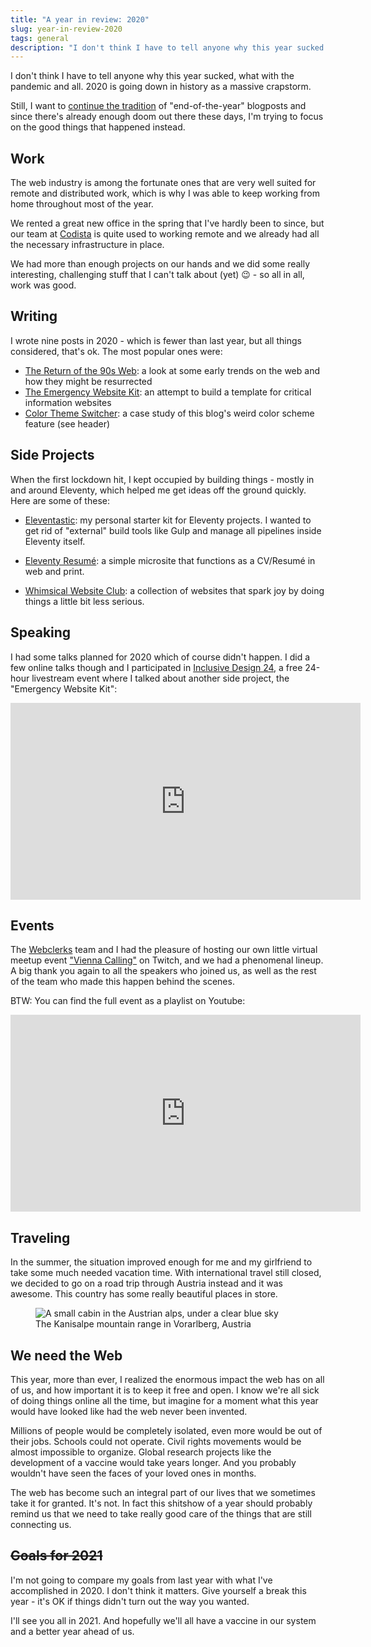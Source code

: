 ```yaml
---
title: "A year in review: 2020"
slug: year-in-review-2020
tags: general
description: "I don't think I have to tell anyone why this year sucked. I still want to continue the end-of-the-year blogpost tradition, but focus on the good things that happened instead."
---
```


<p class="lead">I don't think I have to tell anyone why this year sucked, what with the pandemic and all. 2020 is going down in history as a massive crapstorm.</p>

Still, I want to [continue the tradition](/blog/year-in-review-2019) of "end-of-the-year" blogposts and since there's already enough doom out there these days, I'm trying to focus on the good things that happened instead.

## Work

The web industry is among the fortunate ones that are very well suited for remote and distributed work, which is why I was able to keep working from home throughout most of the year. 

We rented a great new office in the spring that I've hardly been to since, but our team at [Codista](https://www.codista.com/) is quite used to working remote and we already had all the necessary infrastructure in place.

We had more than enough projects on our hands and we did some really interesting, challenging stuff that I can't talk about (yet) 😉 - so all in all, work was good.

## Writing

I wrote nine posts in 2020 - which is fewer than last year, but all things considered, that's ok. The most popular ones were: 

* [The Return of the 90s Web](/blog/the-return-of-the-90s-web/): a look at some early trends on the web and how they might be resurrected
* [The Emergency Website Kit](/blog/emergency-website-kit/): an attempt to build a template for critical information websites
* [Color Theme Switcher](/blog/color-theme-switcher/): a case study of this blog's weird color scheme feature (see header)

## Side Projects

When the first lockdown hit, I kept occupied by building things - mostly in and around Eleventy, which helped me get ideas off the ground quickly. Here are some of these:

* [Eleventastic](https://github.com/maxboeck/eleventastic): my personal starter kit for Eleventy projects. I wanted to get rid of "external" build tools like Gulp and manage all pipelines inside Eleventy itself.

* [Eleventy Resumé](https://github.com/maxboeck/resume): a simple microsite that functions as a CV/Resumé in web and print.

* [Whimsical Website Club](https://whimsical.club/): a collection of websites that spark joy by doing things a little bit less serious.

## Speaking

I had some talks planned for 2020 which of course didn't happen. I did a few online talks though and I participated in [Inclusive Design 24](https://inclusivedesign24.org/2020/), a free 24-hour livestream event where I talked about another side project, the "Emergency Website Kit":

<div class="embed embed--16-9">
    <iframe width="560" height="315" src="https://www.youtube-nocookie.com/embed/8RdrRCq8VzU?start=53" frameborder="0" allow="accelerometer; autoplay; clipboard-write; encrypted-media; gyroscope; picture-in-picture" allowfullscreen></iframe>
</div>

## Events

The [Webclerks](http://webclerks.at/) team and I had the pleasure of hosting our own little virtual meetup event ["Vienna Calling"](https://webclerks.at/vienna-calling/) on Twitch, and we had a phenomenal lineup. A big thank you again to all the speakers who joined us, as well as the rest of the team who made this happen behind the scenes. 

BTW: You can find the full event as a playlist on Youtube:

<div class="embed embed--16-9">
    <iframe width="560" height="315" src="https://www.youtube.com/embed/videoseries?list=PLSJe-hizqRL0qMDlLzBp1WZZXJFdmP6lz" frameborder="0" allow="accelerometer; autoplay; encrypted-media; gyroscope; picture-in-picture" allowfullscreen></iframe>
</div>

## Traveling

In the summer, the situation improved enough for me and my girlfriend to take some much needed vacation time. With international travel still closed, we decided to go on a road trip through Austria instead and it was awesome. This country has some really beautiful places in store.

<!-- <blockquote class="twitter-tweet"><p lang="en" dir="ltr">I&#39;m staying in this cabin in the mountains for a few days without internet. So if there&#39;s any dev twitter drama kindly do it without me 😉 <a href="https://t.co/O62x9NoxG0">pic.twitter.com/O62x9NoxG0</a></p>&mdash; Max Böck (@mxbck) <a href="https://twitter.com/mxbck/status/1289958987647995904?ref_src=twsrc%5Etfw">August 2, 2020</a></blockquote> -->

<figure class="extend">
    <img src="{{ 'mountains.jpg' | media(page) }}" alt="A small cabin in the Austrian alps, under a clear blue sky" loading="lazy" />
    <figcaption>The Kanisalpe mountain range in Vorarlberg, Austria</figcaption>
</figure>

## We need the Web

This year, more than ever, I realized the enormous impact the web has on all of us, and how important it is to keep it free and open. I know we're all sick of doing things online all the time, but imagine for a moment what this year would have looked like had the web never been invented.

Millions of people would be completely isolated, even more would be out of their jobs. Schools could not operate. Civil rights movements would be almost impossible to organize. Global research projects like the development of a vaccine would take years longer. And you probably wouldn't have seen the faces of your loved ones in months. 

The web has become such an integral part of our lives that we sometimes take it for granted. It's not. In fact this shitshow of a year should probably remind us that we need to take really good care of the things that are still connecting us.

## ~~Goals for 2021~~

I'm not going to compare my goals from last year with what I've accomplished in 2020. I don't think it matters. Give yourself a break this year - it's OK if things didn't turn out the way you wanted.

I'll see you all in 2021. And hopefully we'll all have a vaccine in our system and a better year ahead of us.